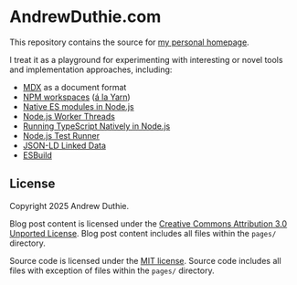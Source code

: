# AndrewDuthie.com

This repository contains the source for [my personal homepage](https://andrewduthie.com).

I treat it as a playground for experimenting with interesting or novel tools and implementation approaches, including:

- [MDX](https://mdxjs.com/) as a document format
- [NPM workspaces](https://docs.npmjs.com/cli/v7/using-npm/workspaces) ([á la Yarn](https://classic.yarnpkg.com/en/docs/workspaces/))
- [Native ES modules in Node.js](https://nodejs.org/api/esm.html)
- [Node.js Worker Threads](https://nodejs.org/api/worker_threads.html)
- [Running TypeScript Natively in Node.js](https://nodejs.org/en/learn/typescript/run-natively)
- [Node.js Test Runner](https://nodejs.org/api/test.html)
- [JSON-LD Linked Data](https://json-ld.org/)
- [ESBuild](https://github.com/evanw/esbuild)

## License

Copyright 2025 Andrew Duthie.

Blog post content is licensed under the [Creative Commons Attribution 3.0 Unported License](http://creativecommons.org/licenses/by/3.0/deed.en_US). Blog post content includes all files within the `pages/` directory.

Source code is licensed under the [MIT license](https://opensource.org/licenses/MIT). Source code includes all files with exception of files within the `pages/` directory.
